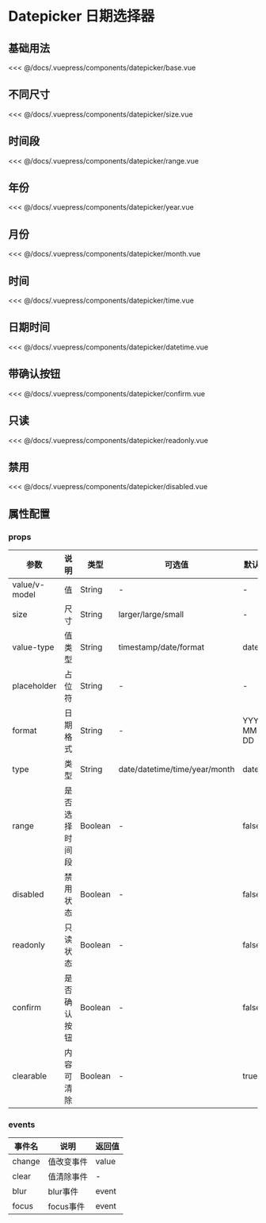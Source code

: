 # Datepicker 日期选择器

## 基础用法
<source-block>
  <datepicker-base />
  <<< @/docs/.vuepress/components/datepicker/base.vue
</source-block>

## 不同尺寸
<source-block>
  <datepicker-size />
  <<< @/docs/.vuepress/components/datepicker/size.vue
</source-block>

## 时间段
<source-block>
  <datepicker-range />
  <<< @/docs/.vuepress/components/datepicker/range.vue
</source-block>

## 年份
<source-block>
  <datepicker-year />
  <<< @/docs/.vuepress/components/datepicker/year.vue
</source-block>

## 月份
<source-block>
  <datepicker-month />
  <<< @/docs/.vuepress/components/datepicker/month.vue
</source-block>

## 时间
<source-block>
  <datepicker-time />
  <<< @/docs/.vuepress/components/datepicker/time.vue
</source-block>

## 日期时间
<source-block>
  <datepicker-datetime />
  <<< @/docs/.vuepress/components/datepicker/datetime.vue
</source-block>

## 带确认按钮
<source-block>
  <datepicker-confirm />
  <<< @/docs/.vuepress/components/datepicker/confirm.vue
</source-block>

## 只读
<source-block>
  <datepicker-readonly />
  <<< @/docs/.vuepress/components/datepicker/readonly.vue
</source-block>

## 禁用
<source-block>
  <datepicker-disabled />
  <<< @/docs/.vuepress/components/datepicker/disabled.vue
</source-block>


## 属性配置
### props
| 参数  | 说明    | 类型  | 可选值   | 默认值   |
|---------- |-------- |---------- |-------------  |-------- |
| value/v-model  | 值   | String  | - |  - |
| size  | 尺寸   | String  | larger/large/small |  - |
| value-type  | 值类型   | String  | timestamp/date/format |  date |
| placeholder  | 占位符   | String  | - |  - |
| format  | 日期格式   | String  | - | YYYY-MM-DD |
| type  | 类型   | String  | date/datetime/time/year/month |  date |
| range  | 是否选择时间段   | Boolean  | - |  false |
| disabled   | 禁用状态   | Boolean    | - | false   |
| readonly |  只读状态  | Boolean   | - | false |
| confirm  | 是否确认按钮   | Boolean  | - |  false |
| clearable  | 内容可清除   | Boolean  | - |  true |

### events
| 事件名 | 说明  | 返回值 |
|----- |----- |---|
| change  | 值改变事件  | value |
| clear  | 值清除事件  | - |
| blur  | blur事件  | event |
| focus  | focus事件  | event |
